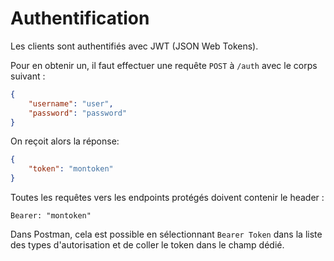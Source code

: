 # Authentification

Les clients sont authentifiés avec JWT (JSON Web Tokens).

Pour en obtenir un, il faut effectuer une requête `POST` à `/auth` avec le corps suivant :
```json
{
	"username": "user",
	"password": "password"
}
```

On reçoit alors la réponse:
```json
{
    "token": "montoken"
}
```

Toutes les requêtes vers les endpoints protégés doivent contenir le header :
```
Bearer: "montoken"
```

Dans Postman, cela est possible en sélectionnant `Bearer Token` dans la liste des types d'autorisation et de coller le token dans le champ dédié.